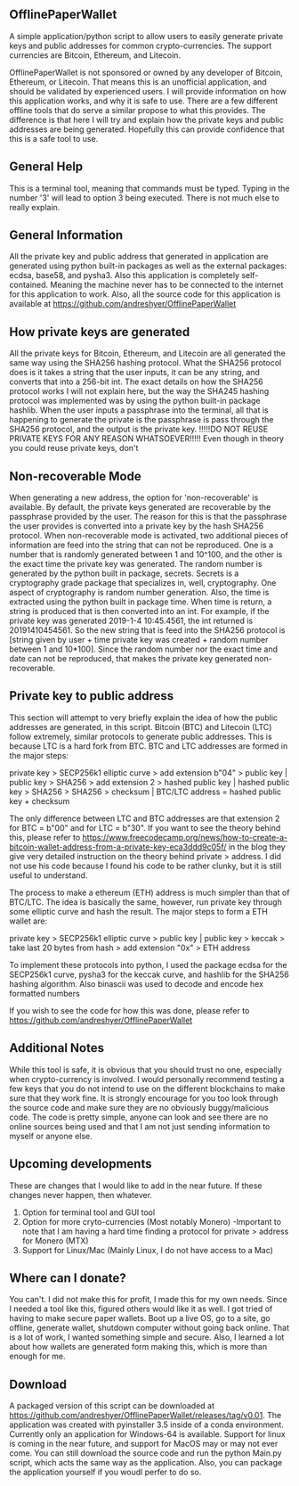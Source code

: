 ## OfflinePaperWallet

A simple application/python script to allow users to easily generate private keys and public 
addresses for common crypto-currencies. The support currencies are Bitcoin, Ethereum, and Litecoin.

OfflinePaperWallet is not sponsored or owned by any developer of Bitcoin, Ethereum, or Litecoin. That means this is an
unofficial application, and should be validated by experienced users. I will provide information on how this
application works, and why it is safe to use. There are a few different offline tools that do serve a similar propose
to what this provides. The difference is that here I will try and explain how the private keys and public addresses are
being generated. Hopefully this can provide confidence that this is a safe tool to use.

## General Help

This is a terminal tool, meaning that commands must be typed. Typing in the number '3' will lead to option 3 being
executed. There is not much else to really explain.

## General Information

All the private key and public address that generated in application are generated using python built-in packages as
well as the external packages: ecdsa, base58, and pysha3. Also this application is completely self-contained. Meaning
the machine never has to be connected to the internet for this application to work. Also, all the source code for this
application is available at https://github.com/andreshyer/OfflinePaperWallet

## How private keys are generated

All the private keys for Bitcoin, Ethereum, and Litecoin are all generated the same way using the SHA256 hashing
protocol. What the SHA256 protocol does is it takes a string that the user inputs, it can be any string, and converts
that into a 256-bit int. The exact details on how the SHA256 protocol works I will not explain here, but the way the
SHA245 hashing protocol was implemented was by using the python built-in package hashlib. When the user inputs a
passphrase into the terminal, all that is happening to generate the private is the passphrase is pass through the
SHA256 protocol, and the output is the private key.
!!!!!DO NOT REUSE PRIVATE KEYS FOR ANY REASON WHATSOEVER!!!!!
Even though in theory you could reuse private keys, don't

## Non-recoverable Mode

When generating a new address, the option for 'non-recoverable' is available. By default, the private keys
generated are recoverable by the passphrase provided by the user. The reason for this is that the passphrase the user
provides is converted into a private key by the hash SHA256 protocol. When non-recoverable mode is activated, two 
additional pieces of information are feed into the string that can not be reproduced. One is a number that is randomly
generated between 1 and 10^100, and the other is the exact time the private key was generated. The random number is
generated by the python built in package, secrets. Secrets is a cryptography grade package that specializes in, well,
cryptography. One aspect of cryptography is random number generation. Also, the time is extracted using the python built
in package time. When time is return, a string is produced that is then converted into an int. For example, if the 
private key was generated 2019-1-4 10:45.4561, the int returned is 20191410454561. So the new string that is feed into
the SHA256 protocol is [string given by user + time private key was created + random number between 1 and 10*100]. 
Since the random number nor the exact time and date can not be reproduced, that makes the private key generated
non-recoverable. 

## Private key to public address

This section will attempt to very briefly explain the idea of how the public addresses are generated, in this script. 
Bitcoin (BTC) and Litecoin (LTC) follow extremely, similar protocols to generate public addresses. This is 
because LTC is a hard fork from BTC. BTC and LTC addresses are formed in the major steps:

private key > SECP256k1 elliptic curve > add extension b"04" > public key |
public key > SHA256 > add extension 2 > hashed public key |
hashed public key > SHA256 > SHA256 > checksum |
BTC/LTC address = hashed public key + checksum

The only difference between LTC and BTC addresses are that extension 2 for BTC = b"00" and for LTC = b"30".
If you want to see the theory behind this, please refer to 
https://www.freecodecamp.org/news/how-to-create-a-bitcoin-wallet-address-from-a-private-key-eca3ddd9c05f/
in the blog they give very detailed instruction on the theory behind private > address.
I did not use his code because I found his code to be rather clunky, but it is still useful to understand.

The process to make a ethereum (ETH) address is much simpler than that of BTC/LTC. The idea is basically the same, 
however, run private key through some elliptic curve and hash the result.
The major steps to form a ETH wallet are:

private key > SECP256k1 elliptic curve > public key |
public key > keccak > take last 20 bytes from hash > add extension "0x" > ETH address

To implement these protocols into python, I used the package ecdsa for the SECP256k1 curve, pysha3 for the keccak
curve, and hashlib for the SHA256 hashing algorithm. Also binascii was used to decode and encode hex formatted numbers

If you wish to see the code for how this was done, please refer to https://github.com/andreshyer/OfflinePaperWallet

## Additional Notes

While this tool is safe, it is obvious that you should trust no one, especially when crypto-currency is involved. I 
would personally recommend testing a few keys that you do not intend to use on the different blockchains to make sure 
that they work fine. It is strongly encourage for you too look through the source code and make sure they are no 
obviously buggy/malicious code. The code is pretty simple, anyone can look and see there are no online sources being 
used and that I am not just sending information to myself or anyone else.

## Upcoming developments

These are changes that I would like to add in the near future. If these changes never happen, then whatever. 
1) Option for terminal tool and GUI tool
2) Option for more cryto-currencies (Most notably Monero)
    -Important to note that I am having a hard time finding a protocol for private > address for Monero (MTX)
3) Support for Linux/Mac (Mainly Linux, I do not have access to a Mac)

## Where can I donate?

You can't.
I did not make this for profit, I made this for my own needs. Since I needed a tool like this, figured others would
like it as well. I got tried of having to make secure paper wallets. Boot up a live OS, go to a site, go offline,
generate wallet, shutdown computer without going back online. That is a lot of work, I wanted something simple and
secure. Also, I learned a lot about how wallets are generated form making this, which is more than enough for me.

## Download 
A packaged version of this script can be downloaded at
https://github.com/andreshyer/OfflinePaperWallet/releases/tag/v0.01.
The application was created with pyinstaller 3.5 inside of a conda environment. Currently only an application for
Windows-64 is available. Support for linux is coming in the near future, and support for MacOS may or may not ever
come. You can still download the source code and run the python Main.py script, which acts the same way as the
application. Also, you can package the application yourself if you woudl perfer to do so.
